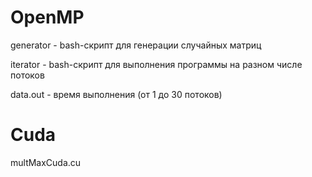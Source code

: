 # OpenMP

generator - bash-скрипт для генерации случайных матриц

iterator - bash-скрипт для выполнения программы на разном числе потоков

data.out - время выполнения (от 1 до 30 потоков)

# Cuda

multMaxCuda.cu


